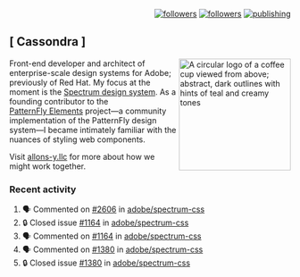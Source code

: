 <p align="right"><a rel="me" href="https://front-end.social/@castastrophe">
    <img alt="followers" title="Follow me on Mastodon" src="https://img.shields.io/mastodon/follow/109297102751309835?domain=https%3A%2F%2Ffront-end.social&label=Follow&logo=mastodon&logoColor=white&style=for-the-badge&labelColor=008080&color=006969"/></a>
  <a href="https://codepen.io/castastrophe/">
    <img alt="followers" title="Follow me on CodePen" src="https://img.shields.io/badge/23-1?color=640464&labelColor=7c007c&style=for-the-badge&logo=codepen&label=Follow"/></a>
<a href="https://castastrophe.medium.com/">
    <img alt="publishing" title="View articles on Medium" src="https://img.shields.io/badge/107-1?color=666&labelColor=444&label=subscribe&logo=medium&logoColor=white&style=for-the-badge"/></a>
</p>

## [&nbsp;Cassondra&nbsp;]

<img align="right" src="https://github-production-user-asset-6210df.s3.amazonaws.com/1840295/253016758-ba468774-1cd3-42c2-8f43-947b5eeb5edf.png" height="200" alt="A circular logo of a coffee cup viewed from above; abstract, dark outlines with hints of teal and creamy tones">

Front-end developer and architect of enterprise-scale design systems for Adobe; previously of Red Hat. My focus at the moment is the [Spectrum design system](https://github.com/adobe/spectrum-css). As a founding contributor to the [PatternFly&nbsp;Elements](https://github.com/patternfly/patternfly-elements) project&mdash;a community implementation of the PatternFly design system&mdash;I became intimately familiar with the nuances of styling web components.

Visit [allons-y.llc](http://allons-y.llc/) for more about how we might work together.

### Recent activity

<!--START_SECTION:activity-->
1. 🗣 Commented on [#2606](https://github.com/adobe/spectrum-css/pull/2606#issuecomment-2018137586) in [adobe/spectrum-css](https://github.com/adobe/spectrum-css)
2. 🔒 Closed issue [#1164](https://github.com/adobe/spectrum-css/issues/1164) in [adobe/spectrum-css](https://github.com/adobe/spectrum-css)
3. 🗣 Commented on [#1164](https://github.com/adobe/spectrum-css/issues/1164#issuecomment-2018075713) in [adobe/spectrum-css](https://github.com/adobe/spectrum-css)
4. 🗣 Commented on [#1380](https://github.com/adobe/spectrum-css/issues/1380#issuecomment-2018072435) in [adobe/spectrum-css](https://github.com/adobe/spectrum-css)
5. 🔒 Closed issue [#1380](https://github.com/adobe/spectrum-css/issues/1380) in [adobe/spectrum-css](https://github.com/adobe/spectrum-css)
<!--END_SECTION:activity-->
